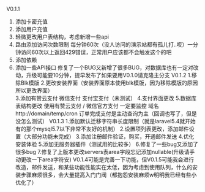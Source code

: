 V0.1.1
1. 添加卡密充值
2. 添加用户充值
3. 轻微更改用户表结构，考虑新增一些api
4. 路由添加访问次数限制 每分钟60次（没人访问的演示站都有孤儿打..哎）一分钟访问60次以上返回429错误，正常用户应该都不会触发这个的吧
5. 添加依赖
6. 添加一些API接口
修复了一个BUG又新增了很多BUG，对数据库也有一定对改动，升级可能要10分钟，提早发布了如果要用V0.1.0请克隆主分支
V0.1.2
1.移除Blk模版
2.更改安装界面（安装界面原本使用blk模版，因为移除模版的原因所以更改界面）\
3.添加有赞云支付 微信支付 支付宝支付（未测试）
4.支付界面更改
5.数据库表结构更改
使用有赞云支付 / 微信官方支付 一定要监控 域名 http://domain/temp/cron 订单完成支付是主动查询为主（回调也写了，但是没怎么测试）
V0.1.3
1.添加默认迁移字符串长度限制（就是laravel5.4就开始有的那个mysql5.7以下非常不友好的机制）
2.设置项列表更改，添加邮件设置（大部分功能未完成）
3.添加注册邮件验证，购买，开通邮件发送
4.优化安装体验
5.添加无服务器插件（测试用的比较多）
6.修复了一些bug又添加了很多bug
7.修复了上版本更改servers表area字段忘记添加nullable(升级请手动更改一下area字符安)
V0.1.4可能是完善一下功能，但V0.1.5可能我会进行改造，邮件发送，和某些功能性能实在太低，因为考虑到使用队列，什么的安装步骤麻烦很多，会大量提高入门门阀（都抱怨安装麻烦w明明我已经有些小优化了）
